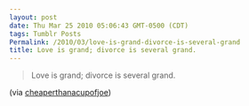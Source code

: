 ```yaml
---
layout: post
date: Thu Mar 25 2010 05:06:43 GMT-0500 (CDT)
tags: Tumblr Posts
Permalink: /2010/03/love-is-grand-divorce-is-several-grand
title: Love is grand; divorce is several grand.
---
```


> Love is grand; divorce is several grand.

(via [cheaperthanacupofjoe](http://www.cheaperthanacupofjoe.com/))
